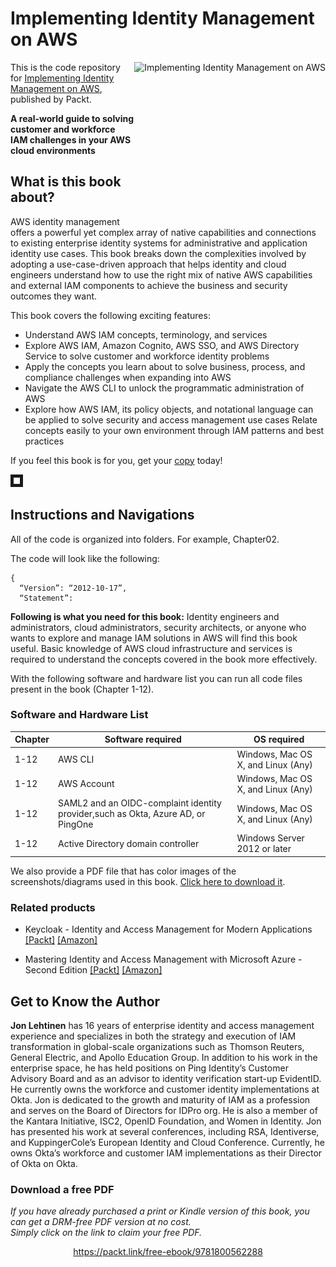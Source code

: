 # Implementing Identity Management on AWS

<a href="https://www.packtpub.com/in/data/implementing-identity-management-on-aws?utm_source=github&utm_medium=repository&utm_campaign=9781800562288"><img src="https://static.packt-cdn.com/products/9781800562288/cover/smaller" alt="Implementing Identity Management on AWS" height="256px" align="right"></a>

This is the code repository for [Implementing Identity Management on AWS](https://www.packtpub.com/in/data/implementing-identity-management-on-aws?utm_source=github&utm_medium=repository&utm_campaign=9781800562288), published by Packt.

**A real-world guide to solving customer and workforce IAM challenges in your AWS cloud environments**

## What is this book about?
AWS identity management offers a powerful yet complex array of native capabilities and connections to existing enterprise identity systems for administrative and application identity use cases. This book breaks down the complexities involved by adopting a use-case-driven approach that helps identity and cloud engineers understand how to use the right mix of native AWS capabilities and external IAM components to achieve the business and security outcomes they want. 

This book covers the following exciting features:
* Understand AWS IAM concepts, terminology, and services
* Explore AWS IAM, Amazon Cognito, AWS SSO, and AWS Directory Service to solve customer and workforce identity problems
* Apply the concepts you learn about to solve business, process, and compliance challenges when expanding into AWS
* Navigate the AWS CLI to unlock the programmatic administration of AWS
* Explore how AWS IAM, its policy objects, and notational language can be applied to solve security and access management use cases
Relate concepts easily to your own environment through IAM patterns and best practices

If you feel this book is for you, get your [copy](https://www.amazon.com/dp/1800562284) today!

<a href="https://www.packtpub.com/?utm_source=github&utm_medium=banner&utm_campaign=GitHubBanner"><img src="https://raw.githubusercontent.com/PacktPublishing/GitHub/master/GitHub.png" 
alt="https://www.packtpub.com/" border="5" /></a>

## Instructions and Navigations
All of the code is organized into folders. For example, Chapter02.

The code will look like the following:
```
{
  “Version”: “2012-10-17”,
  “Statement”:
```

**Following is what you need for this book:**
Identity engineers and administrators, cloud administrators, security architects, or anyone who wants to explore and manage IAM solutions in AWS will find this book useful. Basic knowledge of AWS cloud infrastructure and services is required to understand the concepts covered in the book more effectively.

With the following software and hardware list you can run all code files present in the book (Chapter 1-12).
### Software and Hardware List
| Chapter | Software required | OS required |
| -------- | ------------------------------------ | ----------------------------------- |
| 1-12 | AWS CLI | Windows, Mac OS X, and Linux (Any) |
| 1-12 | AWS Account | Windows, Mac OS X, and Linux (Any) |
| 1-12 | SAML2 and an OIDC-complaint identity provider,such as Okta, Azure AD, or PingOne | Windows, Mac OS X, and Linux (Any) |
| 1-12 | Active Directory domain controller | Windows Server 2012 or later |

We also provide a PDF file that has color images of the screenshots/diagrams used in this book. [Click here to download it](http://www.packtpub.com/sites/default/files/downloads/9781800562288_ColorImages.pdf).

### Related products
* Keycloak - Identity and Access Management for Modern Applications [[Packt]](https://www.packtpub.com/product/keycloak-identity-and-access-management-for-modern-applications/9781800562493?utm_source=github&utm_medium=repository&utm_campaign=9781800562493) [[Amazon]](https://www.amazon.com/dp/1800562497)

* Mastering Identity and Access Management with Microsoft Azure - Second Edition [[Packt]](https://www.packtpub.com/product/mastering-identity-and-access-management-with-microsoft-azure-second-edition/9781789132304?utm_source=github&utm_medium=repository&utm_campaign=9781789132304) [[Amazon]](https://www.amazon.com/dp/1789132304)

## Get to Know the Author
**Jon Lehtinen**
has 16 years of enterprise identity and access management experience and specializes in both the strategy and execution of IAM transformation in global-scale organizations such as Thomson Reuters, General Electric, and Apollo Education Group. In addition to his work in the enterprise space, he has held positions on Ping Identity’s Customer Advisory Board and as an advisor to identity verification start-up EvidentID. He currently owns the workforce and customer identity implementations at Okta.
Jon is dedicated to the growth and maturity of IAM as a profession and serves on the Board of Directors for IDPro org. He is also a member of the Kantara Initiative, ISC2, OpenID Foundation, and Women in Identity. Jon has presented his work at several conferences, including RSA, Identiverse, and KuppingerCole’s European Identity and Cloud Conference.
Currently, he owns Okta’s workforce and customer IAM implementations as their Director of Okta on Okta.
### Download a free PDF

 <i>If you have already purchased a print or Kindle version of this book, you can get a DRM-free PDF version at no cost.<br>Simply click on the link to claim your free PDF.</i>
<p align="center"> <a href="https://packt.link/free-ebook/9781800562288">https://packt.link/free-ebook/9781800562288 </a> </p>